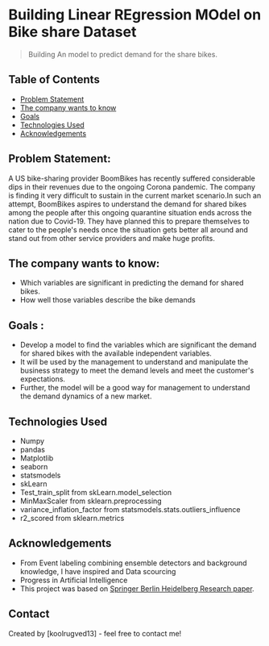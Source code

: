 # Building Linear REgression MOdel on Bike share Dataset 
> Building An model to predict demand for the share bikes.


## Table of Contents
* [Problem Statement](#Problem-statement)
* [The company wants to know](the_company_wants_to_know)
* [Goals](goals)
* [Technologies Used](#technologies-used)
* [Acknowledgements](#acknowledgements)
  

<!-- You can include any other section that is pertinent to your problem -->

## Problem Statement:
A US bike-sharing provider BoomBikes has recently suffered considerable dips in their revenues due to the ongoing Corona pandemic. The company is finding it very difficult to sustain in the current market scenario.In such an attempt, BoomBikes aspires to understand the demand for shared bikes among the people after this ongoing quarantine situation ends across the nation due to Covid-19. They have planned this to prepare themselves to cater to the people's needs once the situation gets better all around and stand out from other service providers and make huge profits.

## The company wants to know:
- Which variables are significant in predicting the demand for shared bikes.
- How well those variables describe the bike demands

## Goals :
- Develop a model to find the variables which are significant the demand for shared bikes with the available independent variables.
- It will be used by the management to understand and manipulate the business strategy to meet the demand levels and meet the customer's expectations.
- Further, the model will be a good way for management to understand the demand dynamics of a new market.


<!-- You don't have to answer all the questions - just the ones relevant to your project. -->













<!-- You don't have to answer all the questions - just the ones relevant to your project. -->


## Technologies Used
- Numpy
- pandas
- Matplotlib
- seaborn
- statsmodels
- skLearn
- Test_train_split from skLearn.model_selection
- MinMaxScaler from sklearn.preprocessing
- variance_inflation_factor from statsmodels.stats.outliers_influence
- r2_scored from sklearn.metrics

<!-- As the libraries versions keep on changing, it is recommended to mention the version of library used in this project -->

## Acknowledgements
- From Event labeling combining ensemble detectors and background knowledge, I have inspired and Data scourcing 
- Progress in Artificial Intelligence
- This project was based on [Springer Berlin Heidelberg Research paper](http://dx.doi.org/10.1007/s13748-013-0040-3]).


## Contact
Created by [koolrugved13] - feel free to contact me!


<!-- Optional -->
<!-- ## License -->
<!-- This project is open source and available under the [... License](). -->

<!-- You don't have to include all sections - just the one's relevant to your project -->
